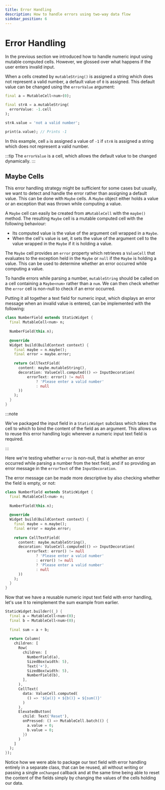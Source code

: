 ```yaml
---
title: Error Handling
description: How to handle errors using two-way data flow
sidebar_position: 6
---
```


# Error Handling

In the previous section we introduced how to handle numeric input
using mutable computed cells. However, we glossed over what happens if
the user enters invalid input.

When a cells created by `mutableString()` is assigned a string which
does not represent a valid number, a default value of `0` is
assigned. This default value can be changed using the `errorValue`
argument:

```dart title="Example of mutableString(errorValue: ...)"
final a = MutableCell<num>(0);

final strA = a.mutableString(
  errorValue: -1.cell
);

strA.value = 'not a valid number';

print(a.value); // Prints -1
```

In this example, cell `a` is assigned a value of `-1` if `strA` is
assigned a string which does not represent a valid number.

:::tip
The `errorValue` is a cell, which allows the default value to be
changed dynamically.
:::

## Maybe Cells

This error handling strategy might be sufficient for some cases but
usually, we want to detect and handle the error rather than assigning
a default value. This can be done with `Maybe` cells. A `Maybe` object
either holds a value or an exception that was thrown while computing a
value.

A `Maybe` cell can easily be created from a`MutableCell` with the
`maybe()` method. The resulting `Maybe` cell is a mutable computed
cell with the following behaviour:

* Its computed value is the value of the argument cell wrapped in a
  `Maybe`.
* When the cell's value is set, it sets the value of the argument cell
  to the value wrapped in the `Maybe` if it is holding a value.

The `Maybe` cell provides an `error` property which retrieves a
`ValueCell` that evaluates to the exception held in the `Maybe` or
`null` if the `Maybe` is holding a value. This can be used to
determine whether an error occurred while computing a value.

To handle errors while parsing a number, `mutableString` should be
called on a cell containing a `Maybe<num>` rather than a `num`. We can
then check whether the `error` cell is non-null to check if an error
occurred.

Putting it all together a text field for numeric input, which displays
an error message when an invalid value is entered, can be implemented
with the following:

```dart title="Numeric text field with error handling"
class NumberField extends StaticWidget {
  final MutableCell<num> n;
  
  NumberField(this.n);
  
  @override
  Widget build(BuildContext context) {
    final maybe = n.maybe();
    final error = maybe.error;
    
    return CellTextField(
      content: maybe.mutableString(),
      decoration: ValueCell.computed(() => InputDecoration(
          errorText: error() != null 
              ? 'Please enter a valid number' 
              : null
      ))
    );
  }
}
```

:::note

We've packaged the input field in a `StaticWidget` subclass which
takes the cell to which to bind the content of the field as an
argument. This allows us to reuse this error handling logic wherever a
numeric input text field is required.

:::

Here we're testing whether `error` is non-null, that is whether an
error occurred while parsing a number from the text field, and if so
providing an error message in the `errorText` of the
`InputDecoration`.

The error message can be made more descriptive by also checking
whether the field is empty, or not:

```dart title="Numeric text field with error handling"
class NumberField extends StaticWidget {
  final MutableCell<num> n;
  
  NumberField(this.n);
  
  @override
  Widget build(BuildContext context) {
    final maybe = n.maybe();
    final error = maybe.error;
    
    return CellTextField(
      content: maybe.mutableString(),
      decoration: ValueCell.computed(() => InputDecoration(
          errorText: error() != null 
              ? 'Please enter a valid number' 
              : error() != null 
              ? 'Please enter a valid number' 
              : null
      ))
    );
  }
}
```

Now that we have a reusable numeric input text field with error
handling, let's use it to reimplement the sum example from earlier.

```dart title="Sum example using numberField()"
StaticWidget.builder((_) {
  final a = MutableCell<num>(0);
  final b = MutableCell<num>(0);
    
  final sum = a + b;
    
  return Column(
    children: [
      Row(
        children: [
          NumberField(a),
          SizedBox(width: 5),
          Text('+'),
          SizedBox(width: 5),
          NumberField(b),
        ],
      ),
      CellText(
        data: ValueCell.computed(
          () => '${a()} + ${b()} = ${sum()}'
        )
      ),
      ElevatedButton(
        child: Text('Reset'),
        onPressed: () => MutableCell.batch(() {
          a.value = 0;
          b.value = 0;
        })
      )
    ]
  );
});
```

Notice how we were able to package our text field with error handling
entirely in a separate class, that can be reused, all without writing
or passing a single `onChanged` callback and at the same time being
able to reset the content of the fields simply by changing the values
of the cells holding our data.
